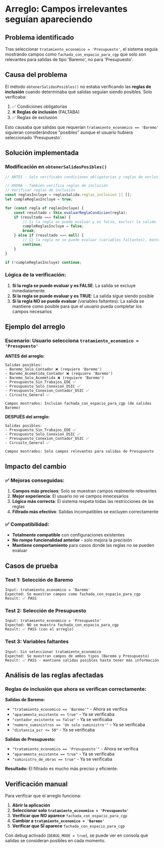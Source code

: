# Arreglo: Campos irrelevantes seguían apareciendo

## Problema identificado

Tras seleccionar `tratamiento_economico = 'Presupuesto'`, el sistema seguía mostrando campos como `fachada_con_espacio_para_cgp` que solo son relevantes para salidas de tipo 'Baremo', no para 'Presupuesto'.

## Causa del problema

El método `obtenerSalidasPosibles()` no estaba verificando las **reglas de inclusión** cuando determinaba qué salidas seguían siendo posibles. Solo verificaba:

1. ✅ Condiciones obligatorias
2. ❌ **Reglas de inclusión** (FALTABA)
3. ✅ Reglas de exclusión

Esto causaba que salidas que requerían `tratamiento_economico == 'Baremo'` siguieran considerándose "posibles" aunque el usuario hubiera seleccionado 'Presupuesto'.

## Solución implementada

### Modificación en `obtenerSalidasPosibles()`

```javascript
// ANTES - Solo verificaba condiciones obligatorias y reglas de exclusión

// AHORA - También verifica reglas de inclusión
// Verificar reglas de inclusión
const reglasIncluye = reglasSalida.reglas_inclusion || [];
let cumpleReglasIncluye = true;

for (const regla of reglasIncluye) {
    const resultado = this.evaluarReglaCondicion(regla);
    if (resultado === false) {
        // Si la regla se puede evaluar y es falsa, excluir la salida
        cumpleReglasIncluye = false;
        break;
    } else if (resultado === null) {
        // Si la regla no se puede evaluar (variables faltantes), mantener la salida como posible
        continue;
    }
}

if (!cumpleReglasIncluye) continue;
```

### Lógica de la verificación:

1. **Si la regla se puede evaluar y es FALSE**: La salida se excluye inmediatamente
2. **Si la regla se puede evaluar y es TRUE**: La salida sigue siendo posible
3. **Si la regla NO se puede evaluar** (variables faltantes): La salida se mantiene como posible para que el usuario pueda completar los campos necesarios

## Ejemplo del arreglo

### Escenario: Usuario selecciona `tratamiento_economico = 'Presupuesto'`

**ANTES del arreglo:**
```
Salidas posibles:
- Baremo_Solo_Contador ❌ (requiere 'Baremo')
- Baremo_Acometida_Contador ❌ (requiere 'Baremo')  
- Baremo_Solo_Acometida ❌ (requiere 'Baremo')
- Presupuesto_Sin_Trabajos_EDE ✅
- Presupuesto_Solo_Conexion_DSIC ✅
- Presupuesto_Conexion_Contador_DSIC ✅
- Circuito_General ✅

Campos mostrados: Incluían fachada_con_espacio_para_cgp (de salidas Baremo)
```

**DESPUÉS del arreglo:**
```
Salidas posibles:
- Presupuesto_Sin_Trabajos_EDE ✅
- Presupuesto_Solo_Conexion_DSIC ✅  
- Presupuesto_Conexion_Contador_DSIC ✅
- Circuito_General ✅

Campos mostrados: Solo campos relevantes para salidas de Presupuesto
```

## Impacto del cambio

### ✅ Mejoras conseguidas:
1. **Campos más precisos**: Solo se muestran campos realmente relevantes
2. **Mejor experiencia**: El usuario no ve campos innecesarios
3. **Lógica más correcta**: El sistema respeta todas las restricciones de las reglas
4. **Filtrado más efectivo**: Salidas incompatibles se excluyen correctamente

### ✅ Compatibilidad:
- **Totalmente compatible** con configuraciones existentes
- **No rompe funcionalidad anterior** - solo mejora la precisión
- **Mantiene comportamiento** para casos donde las reglas no se pueden evaluar

## Casos de prueba

### Test 1: Selección de Baremo
```
Input: tratamiento_economico = 'Baremo'
Expected: Se muestran campos como fachada_con_espacio_para_cgp
Result: ✅ PASS
```

### Test 2: Selección de Presupuesto  
```
Input: tratamiento_economico = 'Presupuesto'
Expected: NO se muestra fachada_con_espacio_para_cgp
Result: ✅ PASS (con el arreglo)
```

### Test 3: Variables faltantes
```
Input: Sin seleccionar tratamiento_economico
Expected: Se muestran campos de ambos tipos (Baremo y Presupuesto)
Result: ✅ PASS - mantiene salidas posibles hasta tener más información
```

## Análisis de las reglas afectadas

### Reglas de inclusión que ahora se verifican correctamente:

**Salidas de Baremo:**
- `"tratamiento_economico == 'Baremo'"` - Ahora se verifica
- `"aparamenta_existente == true"` - Ya se verificaba
- `"contador_existente == false"` - Ya se verificaba
- `"numero_suministros == 'Un solo suministro'"` - Ya se verificaba
- `"distancia_pcr <= 50"` - Ya se verificaba

**Salidas de Presupuesto:**
- `"tratamiento_economico == 'Presupuesto'"` - Ahora se verifica
- `"aparamenta_existente == true"` - Ya se verificaba
- `"suministro_de_obras == true"` - Ya se verificaba

**Resultado:** El filtrado es mucho más preciso y eficiente.

## Verificación manual

Para verificar que el arreglo funciona:

1. **Abrir la aplicación**
2. **Seleccionar solo `tratamiento_economico = 'Presupuesto'`**
3. **Verificar que NO aparece** `fachada_con_espacio_para_cgp`
4. **Cambiar a `tratamiento_economico = 'Baremo'`**
5. **Verificar que SÍ aparece** `fachada_con_espacio_para_cgp`

Con debug activado (`DEBUG_MODE = true`), se puede ver en consola qué salidas se consideran posibles en cada momento.
